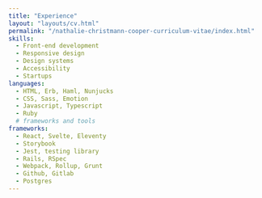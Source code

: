 ```yaml
---
title: "Experience"
layout: "layouts/cv.html"
permalink: "/nathalie-christmann-cooper-curriculum-vitae/index.html"
skills:
  - Front-end development
  - Responsive design
  - Design systems
  - Accessibility
  - Startups
languages:
  - HTML, Erb, Haml, Nunjucks
  - CSS, Sass, Emotion
  - Javascript, Typescript
  - Ruby
  # frameworks and tools
frameworks:
  - React, Svelte, Eleventy
  - Storybook
  - Jest, testing library
  - Rails, RSpec
  - Webpack, Rollup, Grunt
  - Github, Gitlab
  - Postgres
---
```

